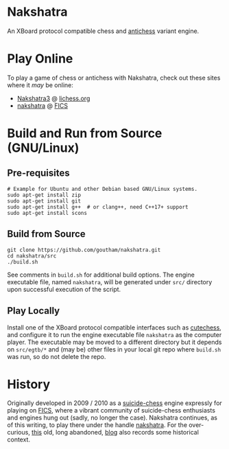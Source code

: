 Nakshatra
=========

An XBoard protocol compatible chess and [antichess](https://en.wikipedia.org/wiki/Losing_Chess) variant engine.

# Play Online

To play a game of chess or antichess with Nakshatra, check out these sites where it *may* be online:

* [Nakshatra3](https://lichess.org/@/Nakshatra3) @ [lichess.org](https://lichess.org/)
* [nakshatra](http://ficsgames.org/cgi-bin/search.cgi?player=nakshatra&action=Finger) @ [FICS](https://www.freechess.org/)

# Build and Run from Source (GNU/Linux)

## Pre-requisites

```
# Example for Ubuntu and other Debian based GNU/Linux systems.
sudo apt-get install zip
sudo apt-get install git
sudo apt-get install g++  # or clang++, need C++17+ support
sudo apt-get install scons
```

## Build from Source

```
git clone https://github.com/goutham/nakshatra.git
cd nakshatra/src
./build.sh
```

See comments in `build.sh` for additional build options. The engine executable file, named `nakshatra`, will be generated under `src/` directory upon successful execution of the script.

## Play Locally

Install one of the XBoard protocol compatible interfaces such as [cutechess](https://github.com/cutechess/cutechess), and configure it to run the engine executable file `nakshatra` as the computer player. The executable may be moved to a different directory but it depends on `src/egtb/*` and (may be) other files in your local git repo where `build.sh` was run, so do not delete the repo.

# History

Originally developed in 2009 / 2010 as a [suicide-chess](https://www.freechess.org/Help/HelpFiles/suicide_chess.html) engine expressly for playing on [FICS](http://www.freechess.org), where a vibrant community of suicide-chess enthusiasts and engines hung out (sadly, no longer the case). Nakshatra continues, as of this writing, to play there under the handle [nakshatra](http://ficsgames.org/cgi-bin/search.cgi?player=nakshatra&action=Finger). For the over-curious, [this](http://nakshatrachess.blogspot.com) old, long abandoned, [blog](http://nakshatrachess.blogspot.com) also records some historical context.
